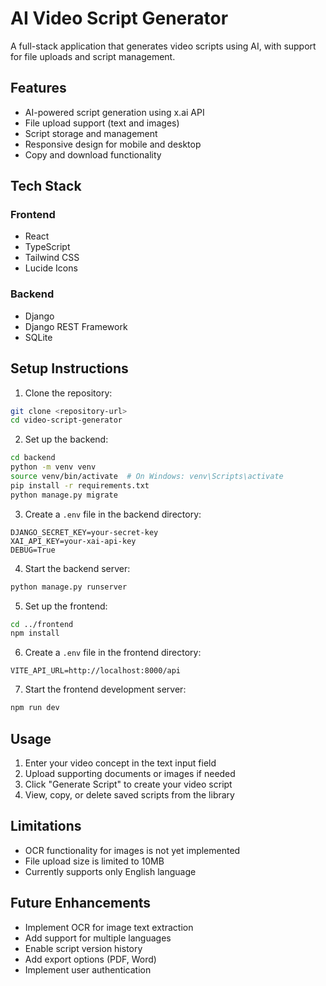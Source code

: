 # AI Video Script Generator

A full-stack application that generates video scripts using AI, with support for file uploads and script management.

## Features

- AI-powered script generation using x.ai API
- File upload support (text and images)
- Script storage and management
- Responsive design for mobile and desktop
- Copy and download functionality

## Tech Stack

### Frontend
- React
- TypeScript
- Tailwind CSS
- Lucide Icons

### Backend
- Django
- Django REST Framework
- SQLite

## Setup Instructions

1. Clone the repository:
```bash
git clone <repository-url>
cd video-script-generator
```

2. Set up the backend:
```bash
cd backend
python -m venv venv
source venv/bin/activate  # On Windows: venv\Scripts\activate
pip install -r requirements.txt
python manage.py migrate
```

3. Create a `.env` file in the backend directory:
```
DJANGO_SECRET_KEY=your-secret-key
XAI_API_KEY=your-xai-api-key
DEBUG=True
```

4. Start the backend server:
```bash
python manage.py runserver
```

5. Set up the frontend:
```bash
cd ../frontend
npm install
```

6. Create a `.env` file in the frontend directory:
```
VITE_API_URL=http://localhost:8000/api
```

7. Start the frontend development server:
```bash
npm run dev
```

## Usage

1. Enter your video concept in the text input field
2. Upload supporting documents or images if needed
3. Click "Generate Script" to create your video script
4. View, copy, or delete saved scripts from the library

## Limitations

- OCR functionality for images is not yet implemented
- File upload size is limited to 10MB
- Currently supports only English language

## Future Enhancements

- Implement OCR for image text extraction
- Add support for multiple languages
- Enable script version history
- Add export options (PDF, Word)
- Implement user authentication